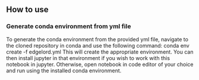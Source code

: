 ## How to use

### Generate conda environment from yml file

To generate the conda environment from the provided yml file, navigate to the cloned repository in conda and use the following command: conda env create -f edgelord.yml
This will create the appropriate environment. You can then install jupyter in that environment if you wish to work with this notebook in jupyter. Otherwise, open notebook in code editor of your choice and run using the installed conda environment. 
 
